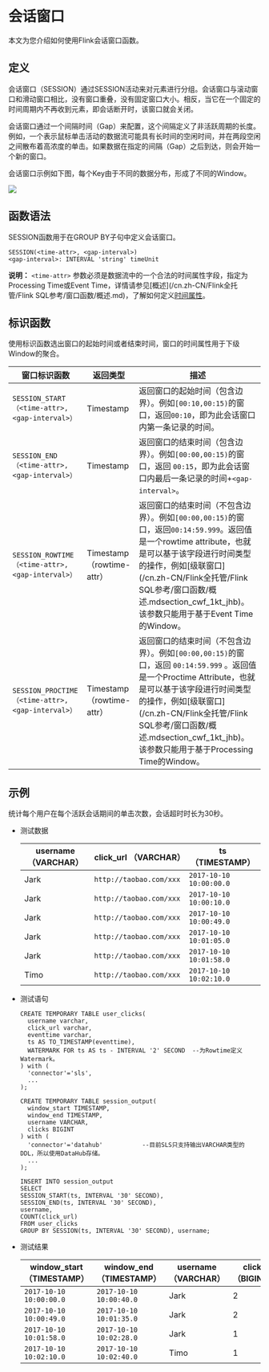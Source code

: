 # 会话窗口

本文为您介绍如何使用Flink会话窗口函数。

## 定义

会话窗口（SESSION）通过SESSION活动来对元素进行分组。会话窗口与滚动窗口和滑动窗口相比，没有窗口重叠，没有固定窗口大小。相反，当它在一个固定的时间周期内不再收到元素，即会话断开时，该窗口就会关闭。

会话窗口通过一个间隔时间（Gap）来配置，这个间隔定义了非活跃周期的长度。例如，一个表示鼠标单击活动的数据流可能具有长时间的空闲时间，并在两段空闲之间散布着高浓度的单击。如果数据在指定的间隔（Gap）之后到达，则会开始一个新的窗口。

会话窗口示例如下图，每个Key由于不同的数据分布，形成了不同的Window。

![](https://static-aliyun-doc.oss-accelerate.aliyuncs.com/assets/img/zh-CN/9284359951/p34336.png)

## 函数语法

SESSION函数用于在GROUP BY子句中定义会话窗口。

```
SESSION(<time-attr>, <gap-interval>)
<gap-interval>: INTERVAL 'string' timeUnit
```

**说明：** `<time-attr>` 参数必须是数据流中的一个合法的时间属性字段，指定为Processing Time或Event Time，详情请参见[概述](/cn.zh-CN/Flink全托管/Flink SQL参考/窗口函数/概述.md)，了解如何定义[时间属性](https://ci.apache.org/projects/flink/flink-docs-release-1.11/dev/table/streaming/time_attributes.html)。

## 标识函数

使用标识函数选出窗口的起始时间或者结束时间，窗口的时间属性用于下级Window的聚合。

|窗口标识函数|返回类型|描述|
|------|----|--|
|`SESSION_START（<time-attr>, <gap-interval>）`|Timestamp|返回窗口的起始时间（包含边界）。例如`[00:10,00:15)`的窗口，返回`00:10`，即为此会话窗口内第一条记录的时间。|
|`SESSION_END（<time-attr>, <gap-interval>）`|Timestamp|返回窗口的结束时间（包含边界）。例如`[00:00,00:15)`的窗口，返回 `00:15`，即为此会话窗口内最后一条记录的时间+`<gap-interval>`。|
|`SESSION_ROWTIME（<time-attr>, <gap-interval>）`|Timestamp（rowtime-attr）|返回窗口的结束时间（不包含边界）。例如`[00:00,00:15)`的窗口，返回`00:14:59.999`。返回值是一个rowtime attribute，也就是可以基于该字段进行时间类型的操作，例如[级联窗口](/cn.zh-CN/Flink全托管/Flink SQL参考/窗口函数/概述.mdsection_cwf_1kt_jhb)。该参数只能用于基于Event Time的Window。|
|`SESSION_PROCTIME（<time-attr>, <gap-interval>）`|Timestamp（rowtime-attr）|返回窗口的结束时间（不包含边界）。例如`[00:00,00:15)`的窗口，返回 `00:14:59.999` 。返回值是一个Proctime Attribute，也就是可以基于该字段进行时间类型的操作，例如[级联窗口](/cn.zh-CN/Flink全托管/Flink SQL参考/窗口函数/概述.mdsection_cwf_1kt_jhb)。该参数只能用于基于Processing Time的Window。|

## 示例

统计每个用户在每个活跃会话期间的单击次数，会话超时时长为30秒。

-   测试数据

    |username （VARCHAR）|click\_url （VARCHAR）|ts （TIMESTAMP）|
    |------------------|--------------------|--------------|
    |Jark|`http://taobao.com/xxx`|`2017-10-10 10:00:00.0`|
    |Jark|`http://taobao.com/xxx`|`2017-10-10 10:00:10.0`|
    |Jark|`http://taobao.com/xxx`|`2017-10-10 10:00:49.0`|
    |Jark|`http://taobao.com/xxx`|`2017-10-10 10:01:05.0`|
    |Jark|`http://taobao.com/xxx`|`2017-10-10 10:01:58.0`|
    |Timo|`http://taobao.com/xxx`|`2017-10-10 10:02:10.0`|

-   测试语句

    ```
    CREATE TEMPORARY TABLE user_clicks(
      username varchar,
      click_url varchar,
      eventtime varchar,                            
      ts AS TO_TIMESTAMP(eventtime),
      WATERMARK FOR ts AS ts - INTERVAL '2' SECOND  --为Rowtime定义Watermark。
    ) with (
      'connector'='sls',
      ...
    );
    
    CREATE TEMPORARY TABLE session_output(
      window_start TIMESTAMP,
      window_end TIMESTAMP,
      username VARCHAR,
      clicks BIGINT
    ) with (
      'connector'='datahub'           --目前SLS只支持输出VARCHAR类型的DDL，所以使用DataHub存储。
      ...
    );
    
    INSERT INTO session_output
    SELECT
    SESSION_START(ts, INTERVAL '30' SECOND),
    SESSION_END(ts, INTERVAL '30' SECOND),
    username,
    COUNT(click_url)
    FROM user_clicks
    GROUP BY SESSION(ts, INTERVAL '30' SECOND), username;
    ```

-   测试结果

    |window\_start （TIMESTAMP）|window\_end （TIMESTAMP）|username （VARCHAR）|clicks （BIGINT）|
    |-------------------------|-----------------------|------------------|---------------|
    |`2017-10-10 10:00:00.0`|`2017-10-10 10:00:40.0`|Jark|2|
    |`2017-10-10 10:00:49.0`|`2017-10-10 10:01:35.0`|Jark|2|
    |`2017-10-10 10:01:58.0`|`2017-10-10 10:02:28.0`|Jark|1|
    |`2017-10-10 10:02:10.0`|`2017-10-10 10:02:40.0`|Timo|1|


